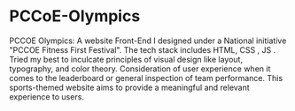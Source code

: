 # PCCoE-Olympics
PCCOE Olympics: A website Front-End I designed under a National initiative "PCCOE Fitness First Festival". The tech stack includes HTML, CSS , JS  . Tried my best to inculcate principles of visual design like layout, typography, and color theory.  Consideration of user experience when it comes to the leaderboard or general inspection of team performance. This sports-themed website aims to provide a meaningful and relevant experience to users.
